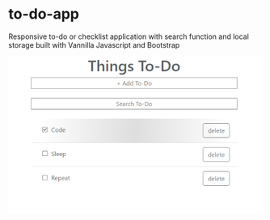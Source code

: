# to-do-app
Responsive to-do or checklist application with search function and local storage built with Vannilla Javascript and Bootstrap

![To-Do-App](screenshot.PNG)
